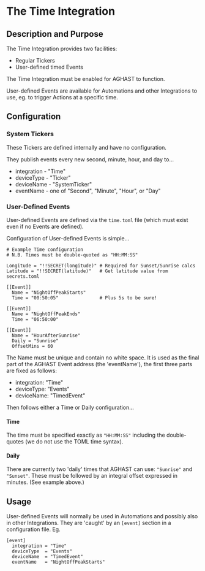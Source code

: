 # The Time Integration
## Description and Purpose
The Time Integration provides two facilities:
 * Regular Tickers
 * User-defined timed Events

The Time Integration must be enabled for AGHAST to function.

User-defined Events are available for Automations and other Integrations to use, eg. to trigger Actions at a specific time.

## Configuration

### System Tickers
These Tickers are defined internally and have no configuration. 

They publish events every new second, minute, hour, and day to...
 * integration - "Time"
 * deviceType - "Ticker"
 * deviceName - "SystemTicker"
 * eventName - one of "Second", "Minute", "Hour", or "Day"

### User-Defined Events
User-defined Events are defined via the `time.toml` file (which must exist even if no Events are defined).

Configuration of User-defined Events is simple...

```
# Example Time configuration
# N.B. Times must be double-quoted as "HH:MM:SS"

Longitude = "!!SECRET(longitude)" # Required for Sunset/Sunrise calcs
Latitude = "!!SECRET(latitude)"   # Get latitude value from secrets.toml

[[Event]]
  Name = "NightOffPeakStarts"
  Time = "00:50:05"               # Plus 5s to be sure!

[[Event]]
  Name = "NightOffPeakEnds"
  Time = "06:50:00"

[[Event]]
  Name = "HourAfterSunrise"
  Daily = "Sunrise"
  OffsetMins = 60
```

The Name must be unique and contain no white space.  It is used as the final part of the AGHAST Event address (the 'eventName'), the first three parts are fixed as follows:
 * integration: "Time"
 * deviceType: "Events"
 * deviceName: "TimedEvent"

Then follows either a Time or Daily configuration...
#### Time  
The time must be specified exactly as `"HH:MM:SS"` including the double-quotes (we do not use the TOML time syntax).
#### Daily
There are currently two 'daily' times that AGHAST can use: `"Sunrise"` and `"Sunset"`. 
These must be followed by an integral offset expressed in minutes. (See example above.)

## Usage
User-defined Events will normally be used in Automations and possibly also in other Integrations.
They are 'caught' by an `[event]` section in a configuration file.
Eg.
```
[event]
  integration = "Time"
  deviceType  = "Events"
  deviceName  = "TimedEvent"
  eventName   = "NightOffPeakStarts"
```
